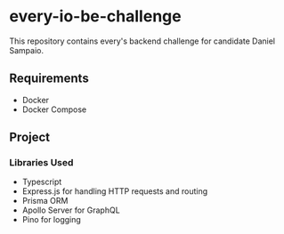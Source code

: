 # every-io-be-challenge

This repository contains every's backend challenge for candidate Daniel Sampaio.

## Requirements

- Docker
- Docker Compose

## Project

### Libraries Used

- Typescript
- Express.js for handling HTTP requests and routing
- Prisma ORM
- Apollo Server for GraphQL
- Pino for logging
